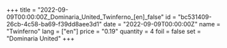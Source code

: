 +++
title = "2022-09-09T00:00:00Z_Dominaria_United_Twinferno_[en]_false"
id = "bc531409-26cb-4c58-ba69-f39dd8aee3d1"
date = "2022-09-09T00:00:00Z"
name = "Twinferno"
lang = ["en"]
price = "0.19"
quantity = 4
foil = false
set = "Dominaria United"
+++
